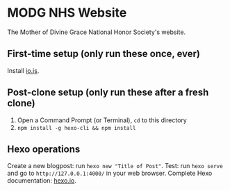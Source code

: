 MODG NHS Website
===================================
The Mother of Divine Grace National Honor Society's website.

## First-time setup (only run these once, ever)
Install [io.js](https://iojs.org/en/index.html).

## Post-clone setup (only run these after a fresh clone)
1. Open a Command Prompt (or Terminal), `cd` to this directory
2. `npm install -g hexo-cli && npm install`

## Hexo operations
Create a new blogpost: run `hexo new "Title of Post"`.
Test: run `hexo serve` and go to `http://127.0.0.1:4000/` in your web browser.
Complete Hexo documentation: [hexo.io](http://hexo.io/).



